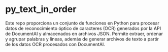 # py_text_in_order
Este repo proporciona un conjunto de funciones en Python para procesar datos de reconocimiento óptico de caracteres (OCR) generados por la API de DocumentAI y almacenados en archivos JSON. Permite extraer, ordenar y agrupar palabras y líneas, además de generar archivos de texto a partir de los datos OCR procesados con DocumentAI.
